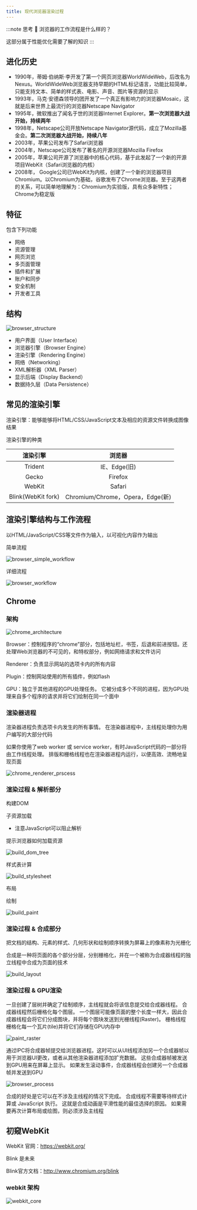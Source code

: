 ```yaml
---
title: 现代浏览器渲染过程
---
```


:::note 思考 🤔
浏览器的工作流程是什么样的？

这部分属于性能优化需要了解的知识
:::

## 进化历史

- 1990年，蒂姆·伯纳斯·李开发了第一个网页浏览器WorldWideWeb，后改名为Nexus。WorldWideWeb浏览器支持早期的HTML标记语言，功能比较简单，只能支持文本、简单的样式表、电影、声音、图片等资源的显示
- 1993年，马克·安德森领导的团开发了一个真正有影响力的浏览器Mosaic，这就是后来世界上最流行的浏览器Netscape Navigator
- 1995年，微软推出了闻名于世的浏览器Internet Explorer。**第一次浏览器大战开始，持续两年**
- 1998年，Netscape公司开放Netscape Navigator源代码，成立了Mozilla基金会。**第二次浏览器大战开始，持续八年**
- 2003年，苹果公司发布了Safari浏览器
- 2004年，Netscape公司发布了著名的开源浏览器Mozilla Firefox
- 2005年，苹果公司开源了浏览器中的核心代码，基于此发起了一个新的开源项目WebKit（Safari浏览器的内核）
- 2008年， Google公司已WebKit为内核，创建了一个新的浏览器项目Chromium。以Chromium为基础，谷歌发布了Chrome浏览器。至于这两者的关系，可以简单地理解为：Chromium为实验版，具有众多新特性；Chrome为稳定版

## 特征

包含下列功能

- 网络
- 资源管理
- 网页浏览
- 多页面管理
- 插件和扩展
- 账户和同步
- 安全机制
- 开发者工具

## 结构

![browser_structure](/images/performance/browser_structure.png)

- 用户界面（User Interface）
- 浏览器引擎（Browser Engine）
- 渲染引擎（Rendering Engine）
- 网络（Networking）
- XML解析器（XML Parser）
- 显示后端（Display Backend）
- 数据持久层（Data Persistence）

## 常见的渲染引擎

渲染引擎：能够能够将HTML/CSS/JavaScript文本及相应的资源文件转换成图像结果

渲染引擎的种类

|渲染引擎|浏览器|
|:-:|:-:|
|Trident|IE、Edge(旧)|
|Gecko|Firefox|
|WebKit|Safari|
|Blink(WebKit fork)|Chromium/Chrome，Opera，Edge(新)|

## 渲染引擎结构与工作流程

以HTML/JavaScript/CSS等文件作为输入，以可视化内容作为输出

简单流程

![browser_simple_workflow](/images/performance/browser_simple_workflow.png)

详细流程

![browser_workflow](/images/performance/browser_workflow.png)

## Chrome

### 架构

![chrome_architecture](/images/performance/chrome_architecture.png)

Browser：控制程序的“chrome”部分，包括地址栏，书签，后退和前进按钮。还处理Web浏览器的不可见的，和特权部分，例如网络请求和文件访问

Renderer：负责显示网站的选项卡内的所有内容

Plugin：控制网站使用的所有插件，例如flash

GPU：独立于其他进程的GPU处理任务。 它被分成多个不同的进程，因为GPU处理来自多个程序的请求并将它们绘制在同一个面中

### 渲染器进程

渲染器进程负责选项卡内发生的所有事情。 在渲染器进程中，主线程处理你为用户编写的大部分代码

如果你使用了web worker 或 service worker，有时JavaScript代码的一部分将由工作线程处理。 排版和栅格线程也在渲染器进程内运行，以便高效、流畅地呈现页面

![chrome_renderer_prscess](/images/performance/chrome_renderer_prscess.png)

### 渲染过程 & 解析部分

构建DOM

子资源加载

- 注意JavaScript可以阻止解析

提示浏览器如何加载资源

![build_dom_tree](/images/performance/build_dom_tree.png)

样式表计算

![build_stylesheet](/images/performance/build_stylesheet.png)

布局

绘制

![build_paint](/images/performance/build_paint.png)

### 渲染过程 & 合成部分

把文档的结构、元素的样式、几何形状和绘制顺序转换为屏幕上的像素称为光栅化

合成是一种将页面的各个部分分层，分别栅格化，并在一个被称为合成器线程的独立线程中合成为页面的技术

![build_layout](/images/performance/build_layout.png)

### 渲染过程 & GPU渲染

一旦创建了层树并确定了绘制顺序，主线程就会将该信息提交给合成器线程。 合成器线程然后栅格化每个图层。 一个图层可能像页面的整个长度一样大，因此合成器线程会将它们分成图块，并将每个图块发送到光栅线程(Raster)。 栅格线程栅格化每一个瓦片(tile)并将它们存储在GPU内存中

![paint_raster](/images/performance/paint_raster.png)

通过IPC将合成器帧提交给浏览器进程。这时可以从UI线程添加另一个合成器帧以用于浏览器UI更改，或者从其他渲染器进程添加扩充数据。 这些合成器帧被发送到GPU用来在屏幕上显示。 如果发生滚动事件，合成器线程会创建另一个合成器帧并发送到GPU

![browser_process](/images/performance/browser_process.png)

合成的好处是它可以在不涉及主线程的情况下完成。 合成线程不需要等待样式计算或 JavaScript 执行。 这就是合成动画是平滑性能的最佳选择的原因。 如果需要再次计算布局或绘图，则必须涉及主线程

## 初窥WebKit

WebKit 官网：<https://webkit.org/>

Blink 是未来

Blink官方文档：<http://www.chromium.org/blink>

### webkit 架构<Badge type="tip" text="了解即可"/>

![webkit_core](/images/performance/webkit_core.png)

